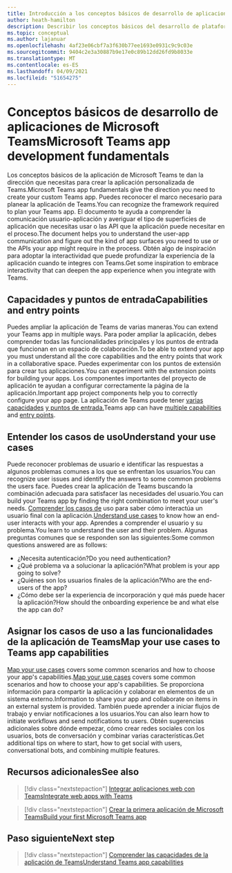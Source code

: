 ```yaml
---
title: Introducción a los conceptos básicos de desarrollo de aplicaciones
author: heath-hamilton
description: Describir los conceptos básicos del desarrollo de plataformas de Teams.
ms.topic: conceptual
ms.author: lajanuar
ms.openlocfilehash: 4af23e06cbf7a3f630b77ee1693e0931c9c9c03e
ms.sourcegitcommit: 9404c2e3a30887b9e17e0c89b12dd26fd9b8033e
ms.translationtype: MT
ms.contentlocale: es-ES
ms.lasthandoff: 04/09/2021
ms.locfileid: "51654275"
---
```

# <a name="microsoft-teams-app-development-fundamentals"></a><span data-ttu-id="03781-103">Conceptos básicos de desarrollo de aplicaciones de Microsoft Teams</span><span class="sxs-lookup"><span data-stu-id="03781-103">Microsoft Teams app development fundamentals</span></span>

<span data-ttu-id="03781-104">Los conceptos básicos de la aplicación de Microsoft Teams te dan la dirección que necesitas para crear la aplicación personalizada de Teams.</span><span class="sxs-lookup"><span data-stu-id="03781-104">Microsoft Teams app fundamentals give the direction you need to create your custom Teams app.</span></span> <span data-ttu-id="03781-105">Puedes reconocer el marco necesario para planear la aplicación de Teams.</span><span class="sxs-lookup"><span data-stu-id="03781-105">You can recognize the framework required to plan your Teams app.</span></span> <span data-ttu-id="03781-106">El documento te ayuda a comprender la comunicación usuario-aplicación y averiguar el tipo de superficies de aplicación que necesitas usar o las API que la aplicación puede necesitar en el proceso.</span><span class="sxs-lookup"><span data-stu-id="03781-106">The document helps you to understand the user-app communication and figure out the kind of app surfaces you need to use or the APIs your app might require in the process.</span></span> <span data-ttu-id="03781-107">Obtén algo de inspiración para adoptar la interactividad que puede profundizar la experiencia de la aplicación cuando te integres con Teams.</span><span class="sxs-lookup"><span data-stu-id="03781-107">Get some inspiration to embrace interactivity that can deepen the app experience when you integrate with Teams.</span></span>

## <a name="capabilities-and-entry-points"></a><span data-ttu-id="03781-108">Capacidades y puntos de entrada</span><span class="sxs-lookup"><span data-stu-id="03781-108">Capabilities and entry points</span></span>

<span data-ttu-id="03781-109">Puedes ampliar la aplicación de Teams de varias maneras.</span><span class="sxs-lookup"><span data-stu-id="03781-109">You can extend your Teams app in multiple ways.</span></span> <span data-ttu-id="03781-110">Para poder ampliar la aplicación, debes comprender todas las funcionalidades principales y los puntos de entrada que funcionan en un espacio de colaboración.</span><span class="sxs-lookup"><span data-stu-id="03781-110">To be able to extend your app you must understand all the core capabilities and the entry points that work in a collaborative space.</span></span> <span data-ttu-id="03781-111">Puedes experimentar con los puntos de extensión para crear tus aplicaciones.</span><span class="sxs-lookup"><span data-stu-id="03781-111">You can experiment with the extension points for building your apps.</span></span> <span data-ttu-id="03781-112">Los componentes importantes del proyecto de aplicación te ayudan a configurar correctamente la página de la aplicación.</span><span class="sxs-lookup"><span data-stu-id="03781-112">Important app project components help you to correctly configure your app page.</span></span> <span data-ttu-id="03781-113">La aplicación de Teams puede tener [varias capacidades](../concepts/capabilities-overview.md) [y puntos de entrada.](../concepts/extensibility-points.md)</span><span class="sxs-lookup"><span data-stu-id="03781-113">Teams app can have [multiple capabilities](../concepts/capabilities-overview.md) and [entry points](../concepts/extensibility-points.md).</span></span>

## <a name="understand-your-use-cases"></a><span data-ttu-id="03781-114">Entender los casos de uso</span><span class="sxs-lookup"><span data-stu-id="03781-114">Understand your use cases</span></span>

<span data-ttu-id="03781-115">Puede reconocer problemas de usuario e identificar las respuestas a algunos problemas comunes a los que se enfrentan los usuarios.</span><span class="sxs-lookup"><span data-stu-id="03781-115">You can recognize user issues and identify the answers to some common problems the users face.</span></span> <span data-ttu-id="03781-116">Puedes crear la aplicación de Teams buscando la combinación adecuada para satisfacer las necesidades del usuario.</span><span class="sxs-lookup"><span data-stu-id="03781-116">You can build your Teams app by finding the right combination to meet your user's needs.</span></span> <span data-ttu-id="03781-117">[Comprender los casos de](../concepts/design/understand-use-cases.md) uso para saber cómo interactúa un usuario final con la aplicación.</span><span class="sxs-lookup"><span data-stu-id="03781-117">[Understand use cases](../concepts/design/understand-use-cases.md) to know how an end-user interacts with your app.</span></span> <span data-ttu-id="03781-118">Aprendes a comprender el usuario y su problema.</span><span class="sxs-lookup"><span data-stu-id="03781-118">You learn to understand the user and their problem.</span></span> <span data-ttu-id="03781-119">Algunas preguntas comunes que se responden son las siguientes:</span><span class="sxs-lookup"><span data-stu-id="03781-119">Some common questions answered are as follows:</span></span>

* <span data-ttu-id="03781-120">¿Necesita autenticación?</span><span class="sxs-lookup"><span data-stu-id="03781-120">Do you need authentication?</span></span>
* <span data-ttu-id="03781-121">¿Qué problema va a solucionar la aplicación?</span><span class="sxs-lookup"><span data-stu-id="03781-121">What problem is your app going to solve?</span></span>
* <span data-ttu-id="03781-122">¿Quiénes son los usuarios finales de la aplicación?</span><span class="sxs-lookup"><span data-stu-id="03781-122">Who are the end-users of the app?</span></span>
* <span data-ttu-id="03781-123">¿Cómo debe ser la experiencia de incorporación y qué más puede hacer la aplicación?</span><span class="sxs-lookup"><span data-stu-id="03781-123">How should the onboarding experience be and what else the app can do?</span></span>

## <a name="map-your-use-cases-to-teams-app-capabilities"></a><span data-ttu-id="03781-124">Asignar los casos de uso a las funcionalidades de la aplicación de Teams</span><span class="sxs-lookup"><span data-stu-id="03781-124">Map your use cases to Teams app capabilities</span></span>

<span data-ttu-id="03781-125">[Map your use cases](../concepts/design/map-use-cases.md) covers some common scenarios and how to choose your app's capabilities.</span><span class="sxs-lookup"><span data-stu-id="03781-125">[Map your use cases](../concepts/design/map-use-cases.md) covers some common scenarios and how to choose your app's capabilities.</span></span> <span data-ttu-id="03781-126">Se proporciona información para compartir la aplicación y colaborar en elementos de un sistema externo.</span><span class="sxs-lookup"><span data-stu-id="03781-126">Information to share your app and collaborate on items in an external system is provided.</span></span> <span data-ttu-id="03781-127">También puede aprender a iniciar flujos de trabajo y enviar notificaciones a los usuarios.</span><span class="sxs-lookup"><span data-stu-id="03781-127">You can also learn how to initiate workflows and send notifications to users.</span></span> <span data-ttu-id="03781-128">Obtén sugerencias adicionales sobre dónde empezar, cómo crear redes sociales con los usuarios, bots de conversación y combinar varias características.</span><span class="sxs-lookup"><span data-stu-id="03781-128">Get additional tips on where to start, how to get social with users, conversational bots, and combining multiple features.</span></span>

## <a name="see-also"></a><span data-ttu-id="03781-129">Recursos adicionales</span><span class="sxs-lookup"><span data-stu-id="03781-129">See also</span></span>

> [!div class="nextstepaction"]
> [<span data-ttu-id="03781-130">Integrar aplicaciones web con Teams</span><span class="sxs-lookup"><span data-stu-id="03781-130">Integrate web apps with Teams</span></span>](../samples/integrating-web-apps.md)

> [!div class="nextstepaction"]
> [<span data-ttu-id="03781-131">Crear la primera aplicación de Microsoft Teams</span><span class="sxs-lookup"><span data-stu-id="03781-131">Build your first Microsoft Teams app</span></span>](../build-your-first-app/build-first-app-overview.md)

## <a name="next-step"></a><span data-ttu-id="03781-132">Paso siguiente</span><span class="sxs-lookup"><span data-stu-id="03781-132">Next step</span></span>

> [!div class="nextstepaction"]
> [<span data-ttu-id="03781-133">Comprender las capacidades de la aplicación de Teams</span><span class="sxs-lookup"><span data-stu-id="03781-133">Understand Teams app capabilities</span></span>](capabilities-overview.md)

